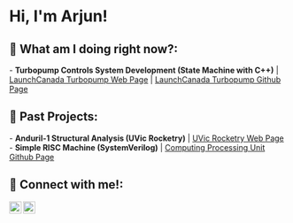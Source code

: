 <h1>Hi, I'm Arjun! </h1>

<h2>🤔 What am I doing right now?:</h2>
- <b>Turbopump Controls System Development (State Machine with C++)</b>
  | <a href="https://www.launchcanada.org/rocket-turbopump-project">LaunchCanada Turbopump Web Page</a>
  | <a href="https://github.com/Launch-Canada/Pump-Controller-Embedded">LaunchCanada Turbopump Github Page</a>

<h2>🌱 Past Projects:</h2>
- <b>Anduril-1 Structural Analysis (UVic Rocketry)</b>
  | <a href="https://onlineacademiccommunity.uvic.ca/rocketry/">UVic Rocketry Web Page</a>
- <b>Simple RISC Machine (SystemVerilog)</b>
  | <a href="https://github.com/Arjunebug21/SimpleRISCMachine">Computing Processing Unit Github Page</a>


<h2> 🤳 Connect with me!: </h2>

[<img align="left" alt="Arjun Pathak | LinkedIn" width="22px" src="https://cdn.jsdelivr.net/npm/simple-icons@v3/icons/linkedin.svg" />][linkedin]
[<img align="left" alt="Arjun Pathak | Instagram" width="22px" src="https://cdn.jsdelivr.net/npm/simple-icons@v3/icons/instagram.svg" />][instagram]

[instagram]: https://www.instagram.com/arjunp2121/
[linkedin]: https://www.linkedin.com/in/arjun-p-89231519a/

<!--
**joshmadakor1/joshmadakor1** is a ✨ _special_ ✨ repository because its `README.md` (this file) appears on your GitHub profile.

Here are some ideas to get you started:

- 🔭 I’m currently working on ...
- 🌱 I’m currently learning ...
- 👯 I’m looking to collaborate on ...
- 🤔 I’m looking for help with ...
- 💬 Ask me about ...
- 📫 How to reach me: ...
- 😄 Pronouns: ...
- ⚡ Fun fact: ...
-->
